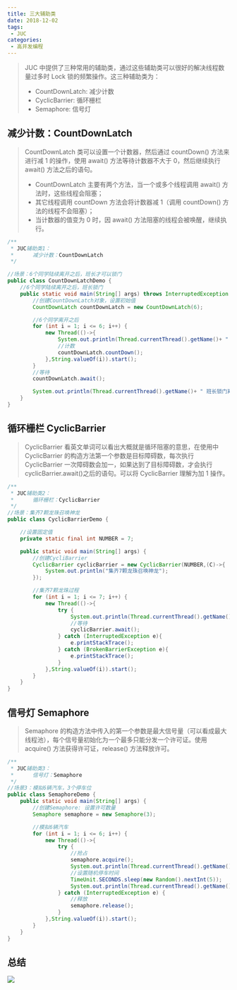 ```yaml
---
title: 三大辅助类
date: 2018-12-02
tags:
 - JUC
categories:
 - 高并发编程
---
```


> JUC 中提供了三种常用的辅助类，通过这些辅助类可以很好的解决线程数量过多时 Lock 锁的频繁操作。这三种辅助类为：
>
> - CountDownLatch: 减少计数
> - CyclicBarrier: 循环栅栏
> - Semaphore: 信号灯



## 减少计数：CountDownLatch

>CountDownLatch 类可以设置一个计数器，然后通过 countDown() 方法来进行减 1 的操作，使用 await() 方法等待计数器不大于 0，然后继续执行 await() 方法之后的语句。
>
>- CountDownLatch 主要有两个方法，当一个或多个线程调用 await() 方法时，这些线程会阻塞；
>- 其它线程调用 countDown 方法会将计数器减 1（调用 countDown() 方法的线程不会阻塞）；
>- 当计数器的值变为 0 时，因 await() 方法阻塞的线程会被唤醒，继续执行。

```java
/**
 * JUC辅助类1：
 *      减少计数：CountDownLatch
 */

//场景：6个同学陆续离开之后，班长才可以锁门
public class CountDownLatchDemo {
    //6个同学陆续离开之后，班长锁门
    public static void main(String[] args) throws InterruptedException {
        //创建CountDownLatch对象，设置初始值
        CountDownLatch countDownLatch = new CountDownLatch(6);

        //6个同学离开之后
        for (int i = 1; i <= 6; i++) {
            new Thread(()->{
                System.out.println(Thread.currentThread().getName()+ " 号同学离开教室");
                //计数
                countDownLatch.countDown();
            },String.valueOf(i)).start();
        }
        //等待
        countDownLatch.await();

        System.out.println(Thread.currentThread().getName()+ " 班长锁门离开");
    }
}
```



## 循环栅栏 CyclicBarrier

> CyclicBarrier 看英文单词可以看出大概就是循环阻塞的意思，在使用中 CyclicBarrier 的构造方法第一个参数是目标障碍数，每次执行 CyclicBarrier 一次障碍数会加一，如果达到了目标障碍数，才会执行 cyclicBarrier.await()之后的语句。可以将 CyclicBarrier 理解为加 1 操作。

```java
/**
 * JUC辅助类2：
 *      循环栅栏：CyclicBarrier
 */
//场景：集齐7颗龙珠召唤神龙
public class CyclicBarrierDemo {

    //设置固定值
    private static final int NUMBER = 7;

    public static void main(String[] args) {
        //创建CycliBarrier
        CyclicBarrier cyclicBarrier = new CyclicBarrier(NUMBER,(C)->{
            System.out.println("集齐7颗龙珠召唤神龙");
        });

        //集齐7颗龙珠过程
        for (int i = 1; i <= 7; i++) {
            new Thread(()->{
                try {
                    System.out.println(Thread.currentThread().getName()+ "星龙珠收集到了");
                    //等待
                    cyclicBarrier.await();
                } catch (InterruptedException e){
                    e.printStackTrace();
                } catch (BrokenBarrierException e){
                    e.printStackTrace();
                }
            },String.valueOf(i)).start();
        }
    }
}
```



## 信号灯 Semaphore

> Semaphore 的构造方法中传入的第一个参数是最大信号量（可以看成最大线程池），每个信号量初始化为一个最多只能分发一个许可证。使用 acquire() 方法获得许可证，release() 方法释放许可。

```java
/**
 * JUC辅助类3：
 *      信号灯：Semaphore
 */
//场景3：模拟6辆汽车，3个停车位
public class SemaphoreDemo {
    public static void main(String[] args) {
        //创建Semaphore: 设置许可数量
        Semaphore semaphore = new Semaphore(3);

        //模拟6辆汽车
        for (int i = 1; i <= 6; i++) {
            new Thread(()->{
                try {
                    //抢占
                    semaphore.acquire();
                    System.out.println(Thread.currentThread().getName()+ " 抢到了车位");
                    //设置随机停车时间
                    TimeUnit.SECONDS.sleep(new Random().nextInt(5));
                    System.out.println(Thread.currentThread().getName()+ " -----离开了停车位");
                } catch (InterruptedException e) {
                    //释放
                    semaphore.release();
                }
            },String.valueOf(i)).start();
        }
    }
}
```



## 总结

![](http://image.xiaobailx.top/images/20211119104551.png)

